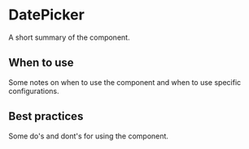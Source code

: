 # DatePicker

A short summary of the component.

## When to use

Some notes on when to use the component and when to use specific configurations.

## Best practices

Some do's and dont's for using the component.
